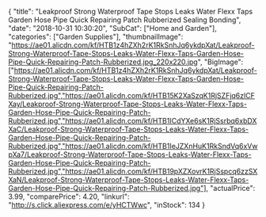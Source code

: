 {
	"title": "Leakproof Strong Waterproof Tape Stops Leaks Water Flexx Taps Garden Hose Pipe Quick Repairing Patch Rubberized Sealing Bonding",
	"date": "2018-10-31 10:30:20",
	"SubCat": ["Home and Garden"],
	"categories": ["Garden Supplies"],
	"thumbnailImage": "https://ae01.alicdn.com/kf/HTB1z4hZXh2rK1RkSnhJq6ykdpXat/Leakproof-Strong-Waterproof-Tape-Stops-Leaks-Water-Flexx-Taps-Garden-Hose-Pipe-Quick-Repairing-Patch-Rubberized.jpg_220x220.jpg",
	"BigImage": ["https://ae01.alicdn.com/kf/HTB1z4hZXh2rK1RkSnhJq6ykdpXat/Leakproof-Strong-Waterproof-Tape-Stops-Leaks-Water-Flexx-Taps-Garden-Hose-Pipe-Quick-Repairing-Patch-Rubberized.jpg","https://ae01.alicdn.com/kf/HTB15K2XaSzqK1RjSZFjq6zlCFXay/Leakproof-Strong-Waterproof-Tape-Stops-Leaks-Water-Flexx-Taps-Garden-Hose-Pipe-Quick-Repairing-Patch-Rubberized.jpg","https://ae01.alicdn.com/kf/HTB1ICdYXe6sK1RjSsrbq6xbDXXaC/Leakproof-Strong-Waterproof-Tape-Stops-Leaks-Water-Flexx-Taps-Garden-Hose-Pipe-Quick-Repairing-Patch-Rubberized.jpg","https://ae01.alicdn.com/kf/HTB1IeJZXnHuK1RkSndVq6xVwpXa7/Leakproof-Strong-Waterproof-Tape-Stops-Leaks-Water-Flexx-Taps-Garden-Hose-Pipe-Quick-Repairing-Patch-Rubberized.jpg","https://ae01.alicdn.com/kf/HTB19pXZXovrK1RjSspcq6zzSXXaN/Leakproof-Strong-Waterproof-Tape-Stops-Leaks-Water-Flexx-Taps-Garden-Hose-Pipe-Quick-Repairing-Patch-Rubberized.jpg"],
	"actualPrice": 3.99,
	"comparePrice": 4.20,
	"linkurl": "http://s.click.aliexpress.com/e/yHCTWwc",
	"inStock": 134
}
